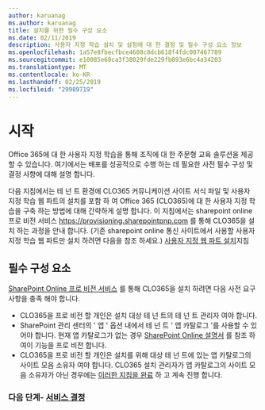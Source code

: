 ```yaml
---
author: karuanag
ms.author: karuanag
title: 설치를 위한 필수 구성 요소
ms.date: 02/11/2019
description: 사용자 지정 학습 설치 및 설정에 대 한 결정 및 필수 구성 요소 정보
ms.openlocfilehash: 1a57e8fbecfbce4608c8dcb618f4fdc007467789
ms.sourcegitcommit: e10085e60ca3f38029fde229fb093e6bc4a34203
ms.translationtype: MT
ms.contentlocale: ko-KR
ms.lasthandoff: 02/25/2019
ms.locfileid: "29989719"
---
```

# <a name="getting-started"></a>시작

Office 365에 대 한 사용자 지정 학습을 통해 조직에 대 한 주문형 교육 솔루션을 제공할 수 있습니다.  여기에서는 배포를 성공적으로 수행 하는 데 필요한 사전 필수 구성 및 결정 사항에 대해 설명 합니다.

다음 지침에서는 테 넌 트 환경에 CLO365 커뮤니케이션 사이트 서식 파일 및 사용자 지정 학습 웹 파트의 설치를 포함 하 여 Office 365 (CLO365)에 대 한 사용자 지정 학습을 구축 하는 방법에 대해 간략하게 설명 합니다. 이 지침에서는 sharepoint online 프로 비전 서비스 https://provisioning.sharepointpnp.com 를 통해 CLO365을 설치 하는 과정을 안내 합니다. (기존 sharepoint online 통신 사이트에서 사용할 사용자 지정 학습 웹 파트만 설치 하려면 다음을 참조 하세요.) [사용자 지정 웹 파트 설치](installwebpart.md)지침 

## <a name="prerequisites"></a>필수 구성 요소
 
[SharePoint Online 프로 비전 서비스](https://provisioning.sharepointpnp.com) 를 통해 CLO365을 설치 하려면 다음 사전 요구 사항을 충족 해야 합니다. 
 
- CLO365을 프로 비전 할 개인은 설치 대상 테 넌 트의 테 넌 트 관리자 여야 합니다.  
- SharePoint 관리 센터의 ' 앱 ' 옵션 내에서 테 넌 트 ' 앱 카탈로그 '를 사용할 수 있어야 합니다. 현재 앱 카탈로그가 없는 경우 [SharePoint Online 설명서](https://docs.microsoft.com/en-us/sharepoint/use-app-catalog) 를 참조 하 여이 기능을 프로 비전 합니다.  
- CLO365을 프로 비전 할 개인은 설치를 위해 대상 테 넌 트에 있는 앱 카탈로그의 사이트 모음 소유자 여야 합니다. CLO365 설치 관리자가 앱 카탈로그의 사이트 모음 소유자가 아닌 경우에는 [이러한 지침을 완료](addappadmin.md) 하 고 계속 진행 합니다.  

### <a name="next-steps---service-decisionsservicedecisionsmd"></a>다음 단계- [서비스 결정](servicedecisions.md)
